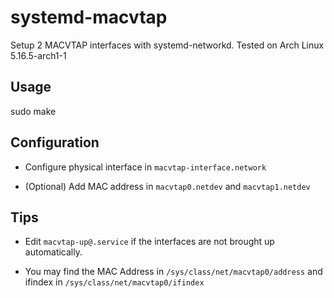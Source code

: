 # systemd-macvtap
Setup 2 MACVTAP interfaces with systemd-networkd. Tested on Arch Linux 5.16.5-arch1-1

## Usage
sudo make

## Configuration
- Configure physical interface in `macvtap-interface.network`

- (Optional) Add MAC address in `macvtap0.netdev` and `macvtap1.netdev`

## Tips
- Edit `macvtap-up@.service` if the interfaces are not brought up automatically.

- You may find the MAC Address in `/sys/class/net/macvtap0/address` and ifindex in `/sys/class/net/macvtap0/ifindex`
